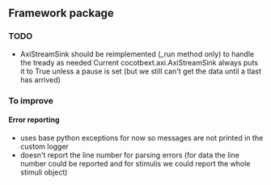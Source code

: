

## Framework package

### TODO
- AxiStreamSink should be reimplemented (\_run method only) to handle the tready as needed
    Current cocotbext.axi.AxiStreamSink always puts it to True unless a pause is set (but we still can't get the data
until a tlast has arrived)



### To improve

#### Error reporting
- uses base python exceptions for now so messages are not printed in the custom logger
- doesn't report the line number for parsing errors (for data the line number could be reported and for stimulis we could
  report the whole stimuli object)
